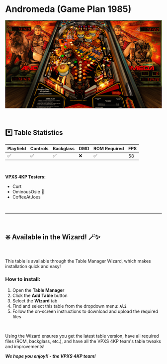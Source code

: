 # Andromeda (Game Plan 1985)

![Table Preview](../../images/vpx-andromeda-preview.jpg)

<br>

## *️⃣  Table Statistics

| Playfield | Controls | Backglass | DMD | ROM Required | FPS | 
|-----------|----------|-----------|-----|--------------|-----|
| :white_check_mark: | :white_check_mark: | :white_check_mark: | :x: | :white_check_mark: | 58 |

<br>

**VPXS 4KP Testers:**
  - Curt
  - OminousOsie 🌸
  - CoffeeAtJoes

<br>

---

<br>

## ❇️ Available in the Wizard! 🪄✨

<br>

This table is available through the Table Manager Wizard, which makes installation quick and easy!

### How to install:

1.  Open the **Table Manager**
2.  Click the **Add Table** button
3.  Select the **Wizard** tab
4.  Find and select this table from the dropdown menu: **`Ali`**
5.  Follow the on-screen instructions to download and upload the required files

<br>

Using the Wizard ensures you get the latest table version, have all required files (ROM, backglass, etc.), and have all the VPXS 4KP team's table tweaks and improvements!

__*We hope you enjoy!!   - the VPXS 4KP team!*__


<br>
<br>
<br>
<br>
<br>

